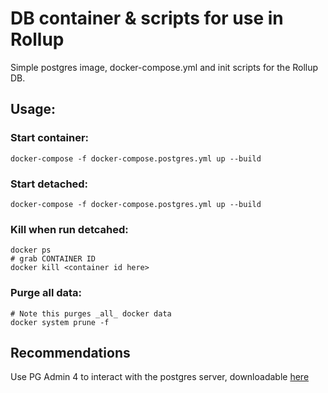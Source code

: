 # DB container & scripts for use in Rollup
Simple postgres image, docker-compose.yml and init scripts for the Rollup DB.

## Usage:
### Start container:
```
docker-compose -f docker-compose.postgres.yml up --build
``` 

### Start detached:
```
docker-compose -f docker-compose.postgres.yml up --build
```

### Kill when run detcahed:
```
docker ps
# grab CONTAINER ID
docker kill <container id here>
```

### Purge all data:
```
# Note this purges _all_ docker data
docker system prune -f
```

## Recommendations
Use PG Admin 4 to interact with the postgres server, downloadable [here](https://www.pgadmin.org/download/)
